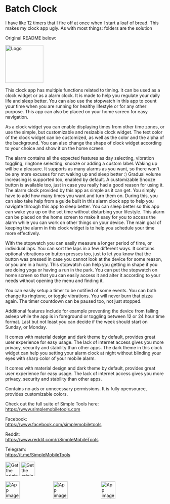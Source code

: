 # Batch Clock

I have like 12 timers that I fire off at once when I start a loaf of bread.  This makes my clock app ugly.  As with most things: folders are the solution

Original README below:

<img alt="Logo" src="graphics/icon.png" width="120" />

This clock app has multiple functions related to timing. It can be used as a clock widget or as a alarm clock. It is made to help you regulate your daily life and sleep better. You can also use the stopwatch in this app to count your time when you are running for healthy lifestyle or for any other purpose. This app can also be placed on your home screen for easy navigation.

As a clock widget you can enable displaying times from other time zones, or use the simple, but customizable and resizable clock widget. The text color of the clock widget can be customized, as well as the color and the alpha of the background. You can also change the shape of clock widget according to your choice and show it on the home screen.

The alarm contains all the expected features as day selecting, vibration toggling, ringtone selecting, snooze or adding a custom label. Waking up will be a pleasure. It supports as many alarms as you want, so there won't be any more excuses for not waking up and sleep better :) Gradual volume increasing is supported too, enabled by default. A customizable Snooze button is available too, just in case you really had a good reason for using it. The alarm clock provided by this app as simple as it can get. You simply have to add how many times you want and turn them on. During this, you can also take help from a guide built in this alarm clock app to help you navigate through this app to sleep better. You can sleep better so this app can wake you up on the set time without disturbing your lifestyle. This alarm can be placed on the home screen to make it easy for you to access the alarm while you can work on other things on your device. The main goal of keeping the alarm in this clock widget is to help you schedule your time more effectively. 

With the stopwatch you can easily measure a longer period of time, or individual laps. You can sort the laps in a few different ways. It contains optional vibrations on button presses too, just to let you know that the button was pressed in case you cannot look at the device for some reason, or you are in a hurry. This stopwatch can help you getting in shape if you are doing yoga or having a run in the park. You can put the stopwatch on home screen so that you can easily access it and alter it according to your needs without opening the menu and finding it.

You can easily setup a timer to be notified of some events. You can both change its ringtone, or toggle vibrations. You will never burn that pizza again. The timer countdown can be paused too, not just stopped.

Additional features include for example preventing the device from falling asleep while the app is in foreground or toggling between 12 or 24 hour time format. Last but not least you can decide if the week should start on Sunday, or Monday.

It comes with material design and dark theme by default, provides great user experience for easy usage. The lack of internet access gives you more privacy, security and stability than other apps. The dark theme in this clock widget can help you setting your alarm clock at night without blinding your eyes with sharp color of your mobile alarm.

It comes with material design and dark theme by default, provides great user experience for easy usage. The lack of internet access gives you more privacy, security and stability than other apps.

Contains no ads or unnecessary permissions. It is fully opensource, provides customizable colors.

Check out the full suite of Simple Tools here:  
https://www.simplemobiletools.com

Facebook:  
https://www.facebook.com/simplemobiletools

Reddit:  
https://www.reddit.com/r/SimpleMobileTools

Telegram:  
https://t.me/SimpleMobileTools

<a href='https://play.google.com/store/apps/details?id=com.simplemobiletools.clock'><img src='https://simplemobiletools.com/images/button-google-play.svg' alt='Get the original on Google Play' height='45' /></a>
<a href='https://f-droid.org/packages/com.simplemobiletools.clock'><img src='https://simplemobiletools.com/images/button-fdroid.svg' alt='Get the original on F-Droid' height='45' /></a>

<div style="display:flex;">
<img alt="App image" src="fastlane/metadata/android/en-US/images/phoneScreenshots/1_en-US.jpeg" width="30%">
<img alt="App image" src="fastlane/metadata/android/en-US/images/phoneScreenshots/2_en-US.jpeg" width="30%">
<img alt="App image" src="fastlane/metadata/android/en-US/images/phoneScreenshots/3_en-US.jpeg" width="30%">
</div>

